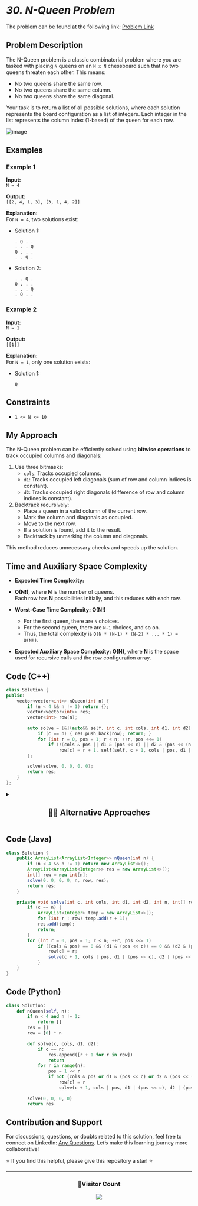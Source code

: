 # _30. N-Queen Problem_

The problem can be found at the following link: [Problem Link](https://practice.geeksforgeeks.org/problems/n-queen-problem/1)

## **Problem Description**

The N-Queen problem is a classic combinatorial problem where you are tasked with placing `N` queens on an `N x N` chessboard such that no two queens threaten each other. This means:

- No two queens share the same row.
- No two queens share the same column.
- No two queens share the same diagonal.

Your task is to return a list of all possible solutions, where each solution represents the board configuration as a list of integers. Each integer in the list represents the column index (1-based) of the queen for each row.

![image](https://github.com/user-attachments/assets/ec8facf8-b951-4455-8a96-4e6dbdab1936)

## **Examples**

### Example 1

**Input:**  
`N = 4`

**Output:**  
`[[2, 4, 1, 3], [3, 1, 4, 2]]`

**Explanation:**  
For `N = 4`, two solutions exist:

- Solution 1:
  ```
  . Q . .
  . . . Q
  Q . . .
  . . Q .
  ```
- Solution 2:
  ```
  . . Q .
  Q . . .
  . . . Q
  . Q . .
  ```

### Example 2

**Input:**  
`N = 1`

**Output:**  
`[[1]]`

**Explanation:**  
For `N = 1`, only one solution exists:

- Solution 1:
  ```
  Q
  ```

## **Constraints**

- `1 <= N <= 10`

## **My Approach**

The N-Queen problem can be efficiently solved using **bitwise operations** to track occupied columns and diagonals:

1. Use three bitmasks:
   - `cols`: Tracks occupied columns.
   - `d1`: Tracks occupied left diagonals (sum of row and column indices is constant).
   - `d2`: Tracks occupied right diagonals (difference of row and column indices is constant).
2. Backtrack recursively:
   - Place a queen in a valid column of the current row.
   - Mark the column and diagonals as occupied.
   - Move to the next row.
   - If a solution is found, add it to the result.
   - Backtrack by unmarking the column and diagonals.

This method reduces unnecessary checks and speeds up the solution.

## Time and Auxiliary Space Complexity

- **Expected Time Complexity:**
- **O(N!)**, where **N** is the number of queens.  
  Each row has **N** possibilities initially, and this reduces with each row.
- **Worst-Case Time Complexity:** **O(N!)**

  - For the first queen, there are `N` choices.
  - For the second queen, there are `N-1` choices, and so on.
  - Thus, the total complexity is `O(N * (N-1) * (N-2) * ... * 1) = O(N!)`.

- **Expected Auxiliary Space Complexity:** **O(N)**, where **N** is the space used for recursive calls and the row configuration array.

## Code (C++)

```cpp
class Solution {
public:
    vector<vector<int>> nQueen(int n) {
        if (n < 4 && n != 1) return {};
        vector<vector<int>> res;
        vector<int> row(n);

        auto solve = [&](auto&& self, int c, int cols, int d1, int d2) -> void {
            if (c == n) { res.push_back(row); return; }
            for (int r = 0, pos = 1; r < n; ++r, pos <<= 1)
                if (!(cols & pos || d1 & (pos << c) || d2 & (pos << (n - 1 - c))))
                    row[c] = r + 1, self(self, c + 1, cols | pos, d1 | (pos << c), d2 | (pos << (n - 1 - c)));
        };

        solve(solve, 0, 0, 0, 0);
        return res;
    }
};
```

<details>
  <summary><h2 align='center'>👨‍💻 Alternative Approaches</h2></summary>

## **1️⃣ Bitmasking + Backtracking (Most Optimized)**

This approach uses **bitwise operations** to efficiently track columns and diagonals.

```cpp
class Solution {
public:
    vector<vector<int>> nQueen(int n) {
        if (n == 2 || n == 3) return {};
        vector<vector<int>> result;
        vector<int> row(n);

        auto solve = [&](auto&& self, int c, int cols, int d1, int d2) -> void {
            if (c == n) { result.push_back(row); return; }
            for (int pos = ((1 << n) - 1) & ~(cols | d1 | d2); pos; pos &= pos - 1) {
                int r = __builtin_ctz(pos);
                row[c] = r + 1;
                self(self, c + 1, cols | (1 << r), (d1 | (1 << r)) << 1, (d2 | (1 << r)) >> 1);
            }
        };

        solve(solve, 0, 0, 0, 0);
        return result;
    }
};
```

### **Key Optimizations**

✅ **Bitwise tracking** of column, left-diagonal, and right-diagonal.  
✅ **Eliminates extra loops** for checking conflicts.  
✅ **Fastest pruning** using `__builtin_ctz(pos)` (extracts least significant set bit).

## **2️⃣ One-Dimensional Array + Backtracking**

This approach eliminates the need for extra space for diagonal checks.

```cpp
class Solution {
public:
    vector<vector<int>> nQueen(int n) {
        if (n == 2 || n == 3) return {};
        vector<vector<int>> result;
        vector<int> row(n);

        function<void(int, vector<bool>&, vector<bool>&, vector<bool>&)> solve = [&](int c, vector<bool>& cols, vector<bool>& d1, vector<bool>& d2) {
            if (c == n) { result.push_back(row); return; }
            for (int r = 0; r < n; r++) {
                if (cols[r] || d1[c - r + n - 1] || d2[c + r]) continue;
                row[c] = r + 1;
                cols[r] = d1[c - r + n - 1] = d2[c + r] = true;
                solve(c + 1, cols, d1, d2);
                cols[r] = d1[c - r + n - 1] = d2[c + r] = false;
            }
        };

        vector<bool> cols(n, false), d1(2 * n - 1, false), d2(2 * n - 1, false);
        solve(0, cols, d1, d2);
        return result;
    }
};
```

### **Key Optimizations**

✅ Uses **three boolean arrays** instead of nested loops.  
✅ Reduces **O(n) conflict checks** per column to **O(1) using precomputed indices**.  
✅ **Backtracks efficiently** without unnecessary calculations.

### **Comparison of Approaches**

| Approaches                             | Time Complexity | Space Complexity | Best For            |
| -------------------------------------- | --------------- | ---------------- | ------------------- |
| **Bitmasking + Recursion (1️⃣)**        | **O(n!)**       | **O(n)**         | Large `n` (Fastest) |
| **Boolean Arrays (Backtracking) (2️⃣)** | **O(n!)**       | **O(n)**         | Simplicity          |

### **Final Recommendation**

- **For Competitive Coding** → Use **Bitmasking (1️⃣)**
- **For Readability + Optimization** → Use **Boolean Arrays (2️⃣)**

🚀 **The fastest approach for large `n` is 1️⃣ (Bitmasking + Backtracking).**

</details>

## Code (Java)

```java
class Solution {
    public ArrayList<ArrayList<Integer>> nQueen(int n) {
        if (n < 4 && n != 1) return new ArrayList<>();
        ArrayList<ArrayList<Integer>> res = new ArrayList<>();
        int[] row = new int[n];
        solve(0, 0, 0, 0, n, row, res);
        return res;
    }

    private void solve(int c, int cols, int d1, int d2, int n, int[] row, ArrayList<ArrayList<Integer>> res) {
        if (c == n) {
            ArrayList<Integer> temp = new ArrayList<>();
            for (int r : row) temp.add(r + 1);
            res.add(temp);
            return;
        }
        for (int r = 0, pos = 1; r < n; ++r, pos <<= 1)
            if ((cols & pos) == 0 && (d1 & (pos << c)) == 0 && (d2 & (pos << (n - 1 - c))) == 0) {
                row[c] = r;
                solve(c + 1, cols | pos, d1 | (pos << c), d2 | (pos << (n - 1 - c)), n, row, res);
            }
    }
}
```

## Code (Python)

```python
class Solution:
    def nQueen(self, n):
        if n < 4 and n != 1:
            return []
        res = []
        row = [0] * n

        def solve(c, cols, d1, d2):
            if c == n:
                res.append([r + 1 for r in row])
                return
            for r in range(n):
                pos = 1 << r
                if not (cols & pos or d1 & (pos << c) or d2 & (pos << (n - 1 - c))):
                    row[c] = r
                    solve(c + 1, cols | pos, d1 | (pos << c), d2 | (pos << (n - 1 - c)))

        solve(0, 0, 0, 0)
        return res
```

## Contribution and Support

For discussions, questions, or doubts related to this solution, feel free to connect on LinkedIn: [Any Questions](https://www.linkedin.com/in/patel-hetkumar-sandipbhai-8b110525a/). Let’s make this learning journey more collaborative!

⭐ If you find this helpful, please give this repository a star! ⭐

---

<div align="center">
  <h3><b>📍Visitor Count</b></h3>
</div>

<p align="center">
  <img src="https://visitor-badge.laobi.icu/badge?page_id=Hunterdii.GeeksforGeeks-POTD" />
</p>
